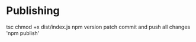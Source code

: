 
# Publishing

tsc
chmod +x dist/index.js
npm version patch
commit and push all changes
'npm publish'